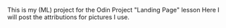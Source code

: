 This is my (ML) project for the Odin Project "Landing Page" lesson
Here I will post the attributions for pictures I use. 